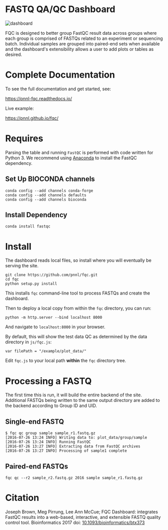 # FASTQ QA/QC Dashboard

![dashboard](resources/dashboard.png)

FQC is designed to better group FastQC result data across groups where each
group is comprised of FASTQs related to an experiment or sequencing batch.
Individual samples are grouped into paired-end sets when available and the
dashboard's extensibility allows a user to add plots or tables as desired.


# Complete Documentation

To see the full documentation and get started, see:

https://pnnl-fqc.readthedocs.io/

Live example:

https://pnnl.github.io/fqc/


# Requires

Parsing the table and running `FastQC` is performed with code written for
Python 3. We recommend using [Anaconda](https://www.continuum.io/downloads) to
install the FastQC dependency.

## Set Up BIOCONDA channels

```
conda config --add channels conda-forge
conda config --add channels defaults
conda config --add channels bioconda
```

## Install Dependency

```
conda install fastqc
```


# Install

The dashboard reads local files, so install where you will eventually be
serving the site.

```
git clone https://github.com/pnnl/fqc.git
cd fqc
python setup.py install
```

This installs `fqc` command-line tool to process FASTQs and create the
dashboard.

Then to deploy a local copy from within the `fqc` directory, you can run:

```
python -m http.server --bind localhost 8000
```

And navigate to `localhost:8000` in your browser.

By default, this will show the test data QC as determined by the data
directory in `js/fqc.js`:

```
var filePath = "/example/plot_data/"
```

Edit `fqc.js` to your local path **within** the `fqc` directory tree.


# Processing a FASTQ

The first time this is run, it will build the entire backend of the site.
Additional FASTQs being written to the same output directory are added to
the backend according to Group ID and UID.


## Single-end FASTQ

```
$ fqc qc group sample sample_r1.fastq.gz
[2016-07-26 13:24 INFO] Writing data to: plot_data/group/sample
[2016-07-26 13:24 INFO] Running FastQC
[2016-07-26 13:27 INFO] Extracting data from FastQC archives
[2016-07-26 13:27 INFO] Processing of sample1 complete
```


## Paired-end FASTQs

```
fqc qc --r2 sample_r2.fastq.gz 2016 sample sample_r1.fastq.gz
```


# Citation

Joseph Brown, Meg Pirrung, Lee Ann McCue; FQC Dashboard: integrates FastQC results into a web-based, interactive, and extensible FASTQ quality control tool. Bioinformatics 2017 doi: [10.1093/bioinformatics/btx373](https://doi.org/10.1093/bioinformatics/btx373)
